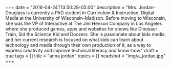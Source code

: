 +++
date = "2016-04-24T13:50:28-05:00"
description = "Mrs. Jordan-Douglass is currently a PhD student in Curriculum & Instruction, Digital Media at the University of Wisconsin-Madison. Before moving to Wisconsin, she was the VP of Interactive at The Jim Henson Company in Los Angeles where she produced games, apps and websites for shows like Dinosaur Train, Sid the Science Kid and Doozers. She is passionate about kids media, and her current research is focused on what kids can learn about technology and media through their own production of it, as a way to express creativity and improve technical literacy and know-how."
draft = true
tags = []
title = "anna jordan"
topics = []
headshot = "img/a_jordan.jpg"
+++
